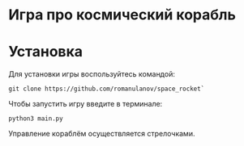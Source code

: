 # Игра про космический корабль

# Установка
Для установки игры воспользуйтесь командой:

```
git clone https://github.com/romanulanov/space_rocket`
```
Чтобы запустить игру введите в терминале:
```
python3 main.py
```
Управление кораблём осуществляется стрелочками.